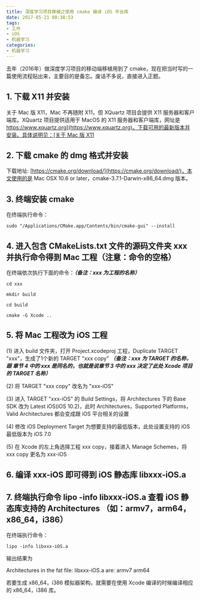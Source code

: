 ```yaml
---
title: 深度学习项目移植之使用 cmake 编译 iOS 平台库
date: 2017-05-21 08:38:53
tags:
- 工作
- iOS
- 机器学习
categories:
- 机器学习
---
```


去年（2016年）做深度学习项目的移动端移植用到了 cmake，现在把当时写的一篇使用流程贴出来，主要目的是备忘。废话不多说，直接进入正题。

## 1. 下载 X11 并安装

关于 Mac 版 X11，Mac 不再随附 X11，但 XQuartz 项目会提供 X11 服务器和客户端库。XQuartz 项目提供适用于 MacOS 的 X11 服务器和客户端库，网址是 [https://www.xquartz.org](https://www.xquartz.org)。下载可用的最新版本并安装。具体说明见：[关于 Mac 版 X11](https://support.apple.com/zh-cn/HT201341)

## 2. 下载 cmake 的 dmg 格式并安装

下载地址: [https://cmake.org/download/](https://cmake.org/download/)，本文使用的是 Mac OSX 10.6 or later，cmake-3.7.1-Darwin-x86_64.dmg 版本。

## 3. 终端安装 cmake
在终端执行命令：

	sudo "/Applications/CMake.app/Contents/bin/cmake-gui" --install
	
<!-- more -->

## 4. 进入包含 CMakeLists.txt 文件的源码文件夹 xxx 并执行命令得到 Mac 工程（注意：命令的空格）

在终端依次执行下面的命令：***（备注：xxx 为工程的名称）***

	cd xxx
    
	mkdir build
    
	cd build
    
	cmake -G Xcode ..

## 5. 将 Mac 工程改为 iOS 工程
(1) 进入 build 文件夹，打开 Project.xcodeproj 工程，Duplicate TARGET "xxx"，生成了1个新的 TARGET "xxx copy" ***（备注：xxx 为 TARGET 的名称，跟 章节 4 中的 xxx 是同名的，也就是说章节 3 中的 xxx 决定了此处 Xcode 项目的 TARGET 名称）***
    
(2) 将 TARGET "xxx copy" 改名为 "xxx-iOS"
    
(3) 进入 TARGET "xxx-iOS" 的 Build Settings，将 Architectures 下的 Base SDK 改为 Latest iOS(iOS 10.2)，此时 Architectures，Supported Platforms，Valid Architectures 都会变成跟 iOS 平台相关的设置
    
(4) 修改 iOS Deployment Target 为想要支持的最低版本，此处设置支持的 iOS 最低版本为 iOS 7.0
    
(5) 在 Xcode 的左上角选择工程 xxx copy，接着进入 Manage Schemes，将 xxx copy 更名为 xxx-iOS

## 6. 编译 xxx-iOS 即可得到 iOS 静态库 libxxx-iOS.a

## 7. 终端执行命令 lipo -info libxxx-iOS.a 查看 iOS 静态库支持的 Architectures （如：armv7，arm64，x86_64，i386）

在终端执行命令：

	lipo -info libxxx-iOS.a

输出结果为

Architectures in the fat file: libxxx-iOS.a are: armv7 arm64

若要生成 x86_64，i386 模拟器架构，就需要在使用 Xcode 编译的时候编译相应的 x86_64，i386 库。
	
	



